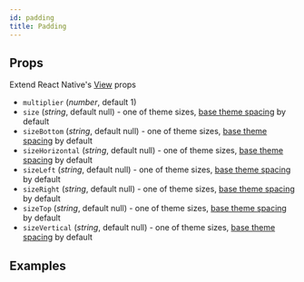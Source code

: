 ```yaml
---
id: padding
title: Padding
---
```

## Props
Extend React Native's [View](https://facebook.github.io/react-native/docs/view#props) props
- `multiplier` (_number_, default 1)
- `size` (_string_, default null) - one of theme sizes, [base theme spacing](../Theme.md#spacing) by default
- `sizeBottom` (_string_, default null) - one of theme sizes, [base theme spacing](../Theme.md#spacing) by default
- `sizeHorizontal` (_string_, default null) - one of theme sizes, [base theme spacing](../Theme.md#spacing) by default
- `sizeLeft` (_string_, default null) - one of theme sizes, [base theme spacing](../Theme.md#spacing) by default
- `sizeRight` (_string_, default null) - one of theme sizes, [base theme spacing](../Theme.md#spacing) by default
- `sizeTop` (_string_, default null) - one of theme sizes, [base theme spacing](../Theme.md#spacing) by default
- `sizeVertical` (_string_, default null) - one of theme sizes, [base theme spacing](../Theme.md#spacing) by default

## Examples

```jsx

```
